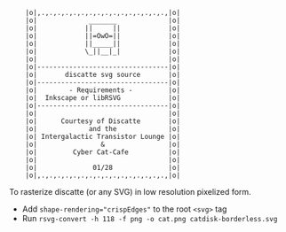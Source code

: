         |o|,.,.,.,.,.,.,.,.,.,.,.,.,.,.,.,.,|o|
        |o|             _______             |o|
        |o|            ||     ||            |o|
        |o|            ||=OwO=||            |o|
        |o|            ||_____||            |o|
        |o|            \_||__|_|            |o|
        |o|                                 |o|
        |o|---------------------------------|o|
        |o|       discatte svg source       |o|
        |o|---------------------------------|o|
        |o|        - Requirements -         |o|
        |o|  Inkscape or libRSVG            |o|
        |o|---------------------------------|o|
        |o|                                 |o|
        |o|      Courtesy of Discatte       |o|
        |o|             and the             |o|
        |o| Intergalactic Transistor Lounge |o|
        |o|                &                |o|
        |o|         Cyber Cat-Cafe          |o|
        |o|                                 |o|
        |o|              01/28              |o|
        |o|,.,.,.,.,.,.,.,.,.,.,.,.,.,.,.,.,|o|

To rasterize discatte (or any SVG) in low resolution pixelized form.
* Add `shape-rendering="crispEdges"` to the root `<svg>` tag
* Run `rsvg-convert -h 118 -f png -o cat.png catdisk-borderless.svg `
